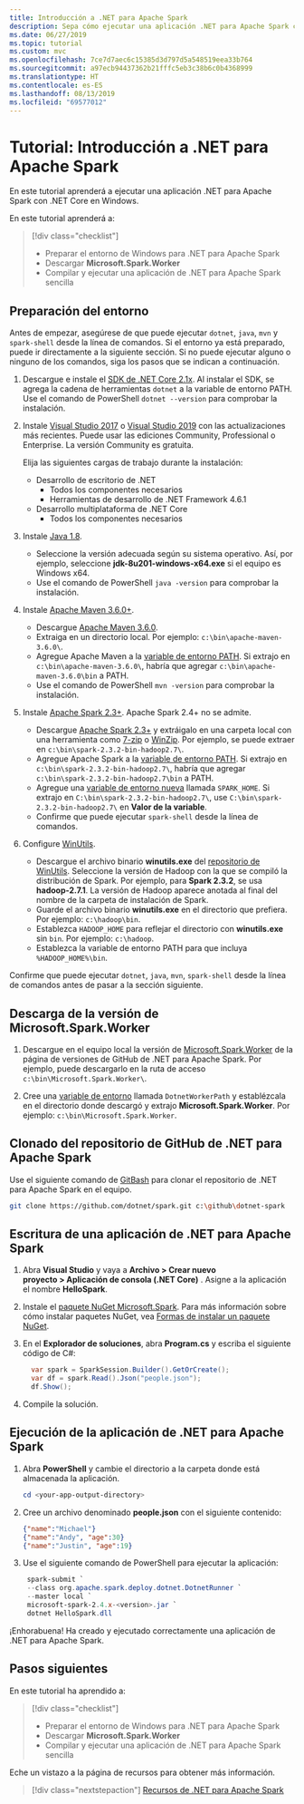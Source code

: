```yaml
---
title: Introducción a .NET para Apache Spark
description: Sepa cómo ejecutar una aplicación .NET para Apache Spark con .NET Core en Windows.
ms.date: 06/27/2019
ms.topic: tutorial
ms.custom: mvc
ms.openlocfilehash: 7ce7d7aec6c15385d3d797d5a548519eea33b764
ms.sourcegitcommit: a97ecb94437362b21fffc5eb3c38b6c0b4368999
ms.translationtype: HT
ms.contentlocale: es-ES
ms.lasthandoff: 08/13/2019
ms.locfileid: "69577012"
---
```

# <a name="tutorial-get-started-with-net-for-apache-spark"></a>Tutorial: Introducción a .NET para Apache Spark

En este tutorial aprenderá a ejecutar una aplicación .NET para Apache Spark con .NET Core en Windows.

En este tutorial aprenderá a:

> [!div class="checklist"]
> * Preparar el entorno de Windows para .NET para Apache Spark
> * Descargar **Microsoft.Spark.Worker**
> * Compilar y ejecutar una aplicación de .NET para Apache Spark sencilla

## <a name="prepare-your-environment"></a>Preparación del entorno

Antes de empezar, asegúrese de que puede ejecutar `dotnet`, `java`, `mvn` y `spark-shell` desde la línea de comandos. Si el entorno ya está preparado, puede ir directamente a la siguiente sección. Si no puede ejecutar alguno o ninguno de los comandos, siga los pasos que se indican a continuación.

1. Descargue e instale el [SDK de .NET Core 2.1x](https://dotnet.microsoft.com/download/dotnet-core/2.1). Al instalar el SDK, se agrega la cadena de herramientas `dotnet` a la variable de entorno PATH. Use el comando de PowerShell `dotnet --version` para comprobar la instalación.

2. Instale [Visual Studio 2017](https://www.visualstudio.com/downloads/) o [Visual Studio 2019](https://visualstudio.microsoft.com/vs/preview/) con las actualizaciones más recientes. Puede usar las ediciones Community, Professional o Enterprise. La versión Community es gratuita.

   Elija las siguientes cargas de trabajo durante la instalación:
      * Desarrollo de escritorio de .NET
          * Todos los componentes necesarios
          * Herramientas de desarrollo de .NET Framework 4.6.1
      * Desarrollo multiplataforma de .NET Core
          * Todos los componentes necesarios

3. Instale [Java 1.8](https://www.oracle.com/technetwork/java/javase/downloads/jdk8-downloads-2133151.html).

    * Seleccione la versión adecuada según su sistema operativo. Así, por ejemplo, seleccione **jdk-8u201-windows-x64.exe** si el equipo es Windows x64.
    * Use el comando de PowerShell `java -version` para comprobar la instalación.

4. Instale [Apache Maven 3.6.0+](https://maven.apache.org/download.cgi).
    * Descargue [Apache Maven 3.6.0](http://mirror.metrocast.net/apache/maven/maven-3/3.6.0/binaries/apache-maven-3.6.0-bin.zip).
    * Extraiga en un directorio local. Por ejemplo: `c:\bin\apache-maven-3.6.0\`.
    * Agregue Apache Maven a la [variable de entorno PATH](https://www.java.com/en/download/help/path.xml). Si extrajo en `c:\bin\apache-maven-3.6.0\`, habría que agregar `c:\bin\apache-maven-3.6.0\bin` a PATH.
    * Use el comando de PowerShell `mvn -version` para comprobar la instalación.

5. Instale [Apache Spark 2.3+](https://spark.apache.org/downloads.html). Apache Spark 2.4+ no se admite.
    * Descargue [Apache Spark 2.3+](https://spark.apache.org/downloads.html) y extráigalo en una carpeta local con una herramienta como [7-zip](https://www.7-zip.org/) o [WinZip](https://www.winzip.com/). Por ejemplo, se puede extraer en `c:\bin\spark-2.3.2-bin-hadoop2.7\`.
    * Agregue Apache Spark a la [variable de entorno PATH](https://www.java.com/en/download/help/path.xml). Si extrajo en `c:\bin\spark-2.3.2-bin-hadoop2.7\`, habría que agregar `c:\bin\spark-2.3.2-bin-hadoop2.7\bin` a PATH.
    * Agregue una [variable de entorno nueva](https://www.java.com/en/download/help/path.xml) llamada `SPARK_HOME`. Si extrajo en `C:\bin\spark-2.3.2-bin-hadoop2.7\`, use `C:\bin\spark-2.3.2-bin-hadoop2.7\` en **Valor de la variable**.
    * Confirme que puede ejecutar `spark-shell` desde la línea de comandos.

6. Configure [WinUtils](https://github.com/steveloughran/winutils).
    * Descargue el archivo binario **winutils.exe** del [repositorio de WinUtils](https://github.com/steveloughran/winutils). Seleccione la versión de Hadoop con la que se compiló la distribución de Spark. Por ejemplo, para **Spark 2.3.2**, se usa **hadoop-2.7.1**. La versión de Hadoop aparece anotada al final del nombre de la carpeta de instalación de Spark.
    * Guarde el archivo binario **winutils.exe** en el directorio que prefiera. Por ejemplo: `c:\hadoop\bin`.
    * Establezca `HADOOP_HOME` para reflejar el directorio con **winutils.exe** sin `bin`. Por ejemplo: `c:\hadoop`.
    * Establezca la variable de entorno PATH para que incluya `%HADOOP_HOME%\bin`.

Confirme que puede ejecutar `dotnet`, `java`, `mvn`, `spark-shell` desde la línea de comandos antes de pasar a la sección siguiente.

## <a name="download-the-microsoftsparkworker-release"></a>Descarga de la versión de Microsoft.Spark.Worker

1. Descargue en el equipo local la versión de [Microsoft.Spark.Worker](https://github.com/dotnet/spark/releases) de la página de versiones de GitHub de .NET para Apache Spark. Por ejemplo, puede descargarlo en la ruta de acceso `c:\bin\Microsoft.Spark.Worker\`.

2. Cree una [variable de entorno](https://www.java.com/en/download/help/path.xml) llamada `DotnetWorkerPath` y establézcala en el directorio donde descargó y extrajo **Microsoft.Spark.Worker**. Por ejemplo: `c:\bin\Microsoft.Spark.Worker`.

## <a name="clone-the-net-for-apache-spark-github-repo"></a>Clonado del repositorio de GitHub de .NET para Apache Spark

Use el siguiente comando de [GitBash](https://gitforwindows.org/) para clonar el repositorio de .NET para Apache Spark en el equipo.

```bash
git clone https://github.com/dotnet/spark.git c:\github\dotnet-spark
```

## <a name="write-a-net-for-apache-spark-app"></a>Escritura de una aplicación de .NET para Apache Spark

1. Abra **Visual Studio** y vaya a **Archivo > Crear nuevo proyecto > Aplicación de consola (.NET Core)** . Asigne a la aplicación el nombre **HelloSpark**.

2. Instale el [paquete NuGet Microsoft.Spark](https://www.nuget.org/profiles/spark). Para más información sobre cómo instalar paquetes NuGet, vea [Formas de instalar un paquete NuGet](https://docs.microsoft.com/nuget/consume-packages/ways-to-install-a-package).

3. En el **Explorador de soluciones**, abra **Program.cs** y escriba el siguiente código de C#:

   ```csharp
     var spark = SparkSession.Builder().GetOrCreate();
     var df = spark.Read().Json("people.json");
     df.Show();
   ```

4. Compile la solución.

## <a name="run-your-net-for-apache-spark-app"></a>Ejecución de la aplicación de .NET para Apache Spark

1. Abra **PowerShell** y cambie el directorio a la carpeta donde está almacenada la aplicación.

   ```powershell
   cd <your-app-output-directory>
   ```

2. Cree un archivo denominado **people.json** con el siguiente contenido:

   ```json
   {"name":"Michael"}
   {"name":"Andy", "age":30}
   {"name":"Justin", "age":19}
   ```

3. Use el siguiente comando de PowerShell para ejecutar la aplicación:

   ```powershell
    spark-submit `
    --class org.apache.spark.deploy.dotnet.DotnetRunner `
    --master local `
    microsoft-spark-2.4.x-<version>.jar `
    dotnet HelloSpark.dll
    ```

¡Enhorabuena! Ha creado y ejecutado correctamente una aplicación de .NET para Apache Spark.

## <a name="next-steps"></a>Pasos siguientes

En este tutorial ha aprendido a:
> [!div class="checklist"]
> * Preparar el entorno de Windows para .NET para Apache Spark
> * Descargar **Microsoft.Spark.Worker**
> * Compilar y ejecutar una aplicación de .NET para Apache Spark sencilla

Eche un vistazo a la página de recursos para obtener más información.
> [!div class="nextstepaction"]
> [Recursos de .NET para Apache Spark](../resources/index.md)

